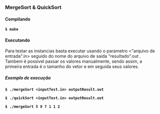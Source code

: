 ### MergeSort & QuickSort

#### Compilando

**`$ make `**

#### Executando

Para testar as instancias basta executar usando o parametro <"arquivo de entrada".in> seguido do nome do arquivo de saida "resultado".out .
Tambem é possivel passar os valores manualmente, sendo assim, a primeira entrada é o tamanho do vetor e em seguida seus valores.

##### Exemplo de execução

**`$ ./mergeSort <inputTest.in> outputResult.out`**

**`$ ./quickSort <inputTest.in> outputResult.out`**

**`$ ./mergeSort 5 8 7 1 1 2`**